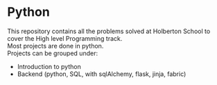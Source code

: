 # Python
This repository contains all the problems solved at Holberton School to cover the High level Programming track.  
Most projects are done in python.  
Projects can be grouped under:  
- Introduction to python  
- Backend (python, SQL, with sqlAlchemy, flask, jinja, fabric)


